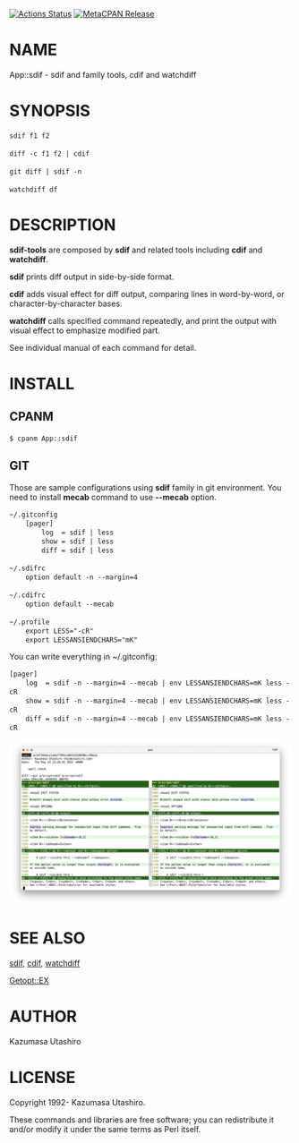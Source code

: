 [![Actions Status](https://github.com/kaz-utashiro/sdif-tools/workflows/test/badge.svg)](https://github.com/kaz-utashiro/sdif-tools/actions) [![MetaCPAN Release](https://badge.fury.io/pl/App-sdif.svg)](https://metacpan.org/release/App-sdif)
# NAME

App::sdif - sdif and family tools, cdif and watchdiff

# SYNOPSIS

    sdif f1 f2

    diff -c f1 f2 | cdif

    git diff | sdif -n

    watchdiff df

# DESCRIPTION

**sdif-tools** are composed by **sdif** and related tools including
**cdif** and **watchdiff**.

**sdif** prints diff output in side-by-side format.

**cdif** adds visual effect for diff output, comparing lines in
word-by-word, or character-by-character bases.

**watchdiff** calls specified command repeatedly, and print the output
with visual effect to emphasize modified part.

See individual manual of each command for detail.

# INSTALL

## CPANM

    $ cpanm App::sdif

## GIT

Those are sample configurations using **sdif** family in git
environment.  You need to install **mecab** command to use **--mecab**
option.

    ~/.gitconfig
        [pager]
            log  = sdif | less
            show = sdif | less
            diff = sdif | less

    ~/.sdifrc
        option default -n --margin=4

    ~/.cdifrc
        option default --mecab

    ~/.profile
        export LESS="-cR"
        export LESSANSIENDCHARS="mK"

You can write everything in ~/.gitconfig:

    [pager]
        log  = sdif -n --margin=4 --mecab | env LESSANSIENDCHARS=mK less -cR
        show = sdif -n --margin=4 --mecab | env LESSANSIENDCHARS=mK less -cR
        diff = sdif -n --margin=4 --mecab | env LESSANSIENDCHARS=mK less -cR

<div>
    <p><img width="750" src="https://raw.githubusercontent.com/kaz-utashiro/sdif-tools/master/docs/images/git.jpg"></p>
</div>

# SEE ALSO

[sdif](https://metacpan.org/pod/sdif), [cdif](https://metacpan.org/pod/cdif), [watchdiff](https://metacpan.org/pod/watchdiff)

[Getopt::EX](https://metacpan.org/pod/Getopt%3A%3AEX)

# AUTHOR

Kazumasa Utashiro

# LICENSE

Copyright 1992- Kazumasa Utashiro.

These commands and libraries are free software; you can redistribute
it and/or modify it under the same terms as Perl itself.
